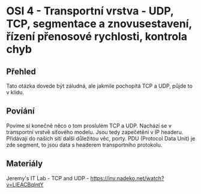 OSI 4 - Transportní vrstva - UDP, TCP, segmentace a znovusestavení, řízení přenosové rychlosti, kontrola chyb
===

Přehled
---

Tato otázka dovede být záludná, ale jakmile pochopítá TCP a UDP, půjde to v klidu.

Povíání
---

Povíme si konečně něco o tom proslulém TCP a UDP. Nachází se v transportní vrstvě síťového modelu. Jsou tedy zapečetěni v IP headeru. Přidávají do našich sítí další důležitou věc, porty. PDU (Protocol Data Unit) je zde segment, to jsou data s headerem transportního protokolu.            
 

Materiály
---
Jeremy's IT Lab - TCP and UDP - https://inv.nadeko.net/watch?v=LIEACBqlntY
